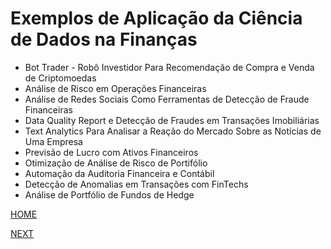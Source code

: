 # Exemplos de Aplicação da Ciência de Dados na Finanças

* Bot Trader - Robô Investidor Para Recomendação de Compra e Venda de Criptomoedas
* Análise de Risco em Operações Financeiras
* Análise de Redes Sociais Como Ferramentas de Detecção de Fraude Financeiras
* Data Quality Report e Detecção de Fraudes em Transações Imobiliárias
* Text Analytics Para Analisar a Reação do Mercado Sobre as Notícias de Uma Empresa
* Previsão de Lucro com Ativos Financeiros
* Otimização de Análise de Risco de Portifólio
* Automação da Auditoria Financeira e Contábil
* Detecção de Anomalias em Transações com FinTechs
* Análise de Portfólio de Fundos de Hedge

[HOME](/README.md)

[NEXT]()
